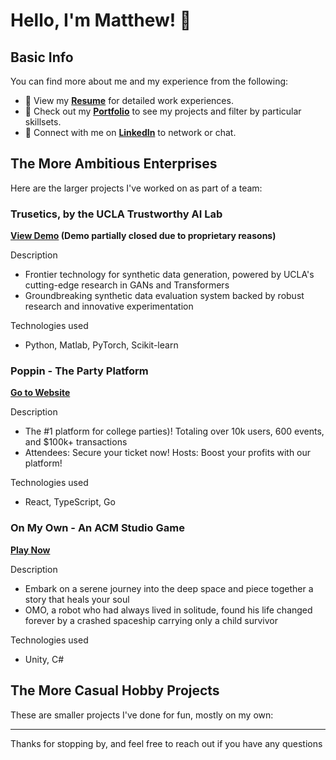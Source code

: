 # Hello, I'm Matthew! 👋

## Basic Info

You can find more about me and my experience from the following:

- 📄 View my **[Resume](https://www.yangmatthew.com/resume)** for detailed work experiences.
- 🎨 Check out my **[Portfolio](https://www.yangmatthew.com/)** to see my projects and filter by particular skillsets.
- 💼 Connect with me on **[LinkedIn](https://www.linkedin.com/in/matthew-yang-91291a168/)** to network or chat.

## The More Ambitious Enterprises 

Here are the larger projects I've worked on as part of a team:

### Trusetics, by the UCLA Trustworthy AI Lab
**[View Demo](https://github.com/skematt/skematt/edit/main/README.md) (Demo partially closed due to proprietary reasons)**

Description
- Frontier technology for synthetic data generation, powered by UCLA's cutting-edge research in GANs and Transformers
- Groundbreaking synthetic data evaluation system backed by robust research and innovative experimentation

Technologies used
- Python, Matlab, PyTorch, Scikit-learn

### Poppin - The Party Platform
**[Go to Website](https://joinpoppin.com/)**

Description
- The #1 platform for college parties)! Totaling over 10k users, 600 events, and $100k+ transactions
- Attendees: Secure your ticket now! Hosts: Boost your profits with our platform!

Technologies used
- React, TypeScript, Go

### On My Own - An ACM Studio Game
**[Play Now](https://kmbusybee.itch.io/on-my-own)**

Description
- Embark on a serene journey into the deep space and piece together a story that heals your soul
- OMO, a robot who had always lived  in solitude, found his life changed forever by a crashed spaceship carrying only a child survivor

Technologies used
- Unity, C#

## The More Casual Hobby Projects

These are smaller projects I've done for fun, mostly on my own:


---

Thanks for stopping by, and feel free to reach out if you have any questions

